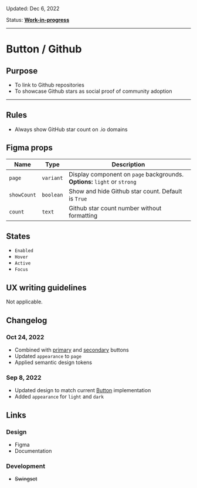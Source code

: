 Updated: Dec 6, 2022

Status: **[Work-in-progress](https://hashicorp-wpl-documentation.vercel.app/guides/can-i-use#work-in-progress)**


---

# Button / Github

## Purpose

* To link to Github repositories
* To showcase Github stars as social proof of community adoption


---

## Rules

* Always show GitHub star count on .io domains

## Figma props

| Name | Type | Description |
|----|----|----|
| `page` | `variant` | Display component on `page` backgrounds. **Options:** `light` or `strong` |
| `showCount` | `boolean` | Show and hide Github star count. Default is `True` |
| `count` | `text` | Github star count number without formatting |

## States

* `Enabled`
* `Hover`
* `Active`
* `Focus`

## UX writing guidelines

Not applicable.

## Changelog

### Oct 24, 2022

* Combined with [primary](https://hashicorp-wpl-documentation.vercel.app/components/button/primary) and [secondary](https://hashicorp-wpl-documentation.vercel.app/components/button/secondary) buttons
* Updated `appearance` to `page`
* Applied semantic design tokens

### Sep 8, 2022

* Updated design to match current [Button](https://hashicorp-wpl-documentation.vercel.app/components/button) implementation
* Added `appearance` for `light` and `dark`

## Links

### Design

* Figma
* Documentation

### Development

* ~~Swingset~~


